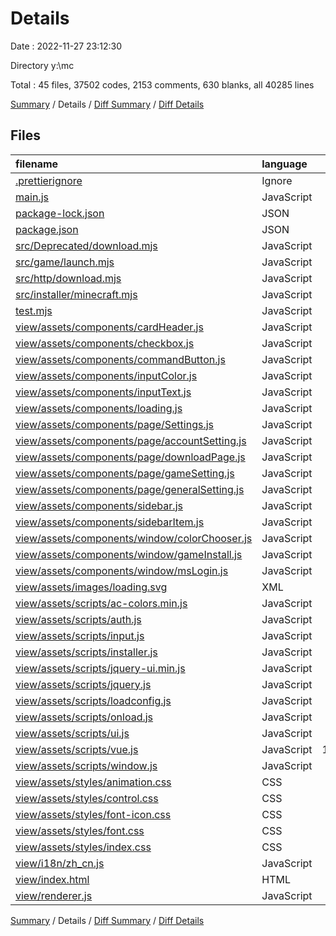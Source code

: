 # Details

Date : 2022-11-27 23:12:30

Directory y:\\mc

Total : 45 files,  37502 codes, 2153 comments, 630 blanks, all 40285 lines

[Summary](results.md) / Details / [Diff Summary](diff.md) / [Diff Details](diff-details.md)

## Files
| filename | language | code | comment | blank | total |
| :--- | :--- | ---: | ---: | ---: | ---: |
| [.prettierignore](/.prettierignore) | Ignore | 0 | 0 | 1 | 1 |
| [main.js](/main.js) | JavaScript | 137 | 31 | 9 | 177 |
| [package-lock.json](/package-lock.json) | JSON | 7,963 | 0 | 1 | 7,964 |
| [package.json](/package.json) | JSON | 57 | 0 | 1 | 58 |
| [src/Deprecated/download.mjs](/src/Deprecated/download.mjs) | JavaScript | 212 | 27 | 15 | 254 |
| [src/game/launch.mjs](/src/game/launch.mjs) | JavaScript | 213 | 16 | 8 | 237 |
| [src/http/download.mjs](/src/http/download.mjs) | JavaScript | 94 | 18 | 9 | 121 |
| [src/installer/minecraft.mjs](/src/installer/minecraft.mjs) | JavaScript | 168 | 19 | 12 | 199 |
| [test.mjs](/test.mjs) | JavaScript | 89 | 7 | 8 | 104 |
| [view/assets/components/cardHeader.js](/view/assets/components/cardHeader.js) | JavaScript | 22 | 0 | 1 | 23 |
| [view/assets/components/checkbox.js](/view/assets/components/checkbox.js) | JavaScript | 22 | 0 | 1 | 23 |
| [view/assets/components/commandButton.js](/view/assets/components/commandButton.js) | JavaScript | 13 | 0 | 1 | 14 |
| [view/assets/components/inputColor.js](/view/assets/components/inputColor.js) | JavaScript | 13 | 0 | 1 | 14 |
| [view/assets/components/inputText.js](/view/assets/components/inputText.js) | JavaScript | 14 | 0 | 1 | 15 |
| [view/assets/components/loading.js](/view/assets/components/loading.js) | JavaScript | 13 | 0 | 1 | 14 |
| [view/assets/components/page/Settings.js](/view/assets/components/page/Settings.js) | JavaScript | 26 | 0 | 2 | 28 |
| [view/assets/components/page/accountSetting.js](/view/assets/components/page/accountSetting.js) | JavaScript | 58 | 0 | 2 | 60 |
| [view/assets/components/page/downloadPage.js](/view/assets/components/page/downloadPage.js) | JavaScript | 41 | 0 | 2 | 43 |
| [view/assets/components/page/gameSetting.js](/view/assets/components/page/gameSetting.js) | JavaScript | 152 | 1 | 4 | 157 |
| [view/assets/components/page/generalSetting.js](/view/assets/components/page/generalSetting.js) | JavaScript | 32 | 0 | 2 | 34 |
| [view/assets/components/sidebar.js](/view/assets/components/sidebar.js) | JavaScript | 15 | 0 | 2 | 17 |
| [view/assets/components/sidebarItem.js](/view/assets/components/sidebarItem.js) | JavaScript | 14 | 0 | 1 | 15 |
| [view/assets/components/window/colorChooser.js](/view/assets/components/window/colorChooser.js) | JavaScript | 64 | 0 | 0 | 64 |
| [view/assets/components/window/gameInstall.js](/view/assets/components/window/gameInstall.js) | JavaScript | 32 | 0 | 2 | 34 |
| [view/assets/components/window/msLogin.js](/view/assets/components/window/msLogin.js) | JavaScript | 19 | 0 | 2 | 21 |
| [view/assets/images/loading.svg](/view/assets/images/loading.svg) | XML | 118 | 0 | 0 | 118 |
| [view/assets/scripts/ac-colors.min.js](/view/assets/scripts/ac-colors.min.js) | JavaScript | 1 | 0 | 0 | 1 |
| [view/assets/scripts/auth.js](/view/assets/scripts/auth.js) | JavaScript | 252 | 12 | 12 | 276 |
| [view/assets/scripts/input.js](/view/assets/scripts/input.js) | JavaScript | 19 | 0 | 3 | 22 |
| [view/assets/scripts/installer.js](/view/assets/scripts/installer.js) | JavaScript | 70 | 2 | 5 | 77 |
| [view/assets/scripts/jquery-ui.min.js](/view/assets/scripts/jquery-ui.min.js) | JavaScript | 8,217 | 4 | 1 | 8,222 |
| [view/assets/scripts/jquery.js](/view/assets/scripts/jquery.js) | JavaScript | 3,703 | 1 | 0 | 3,704 |
| [view/assets/scripts/loadconfig.js](/view/assets/scripts/loadconfig.js) | JavaScript | 8 | 0 | 1 | 9 |
| [view/assets/scripts/onload.js](/view/assets/scripts/onload.js) | JavaScript | 144 | 0 | 4 | 148 |
| [view/assets/scripts/ui.js](/view/assets/scripts/ui.js) | JavaScript | 354 | 6 | 23 | 383 |
| [view/assets/scripts/vue.js](/view/assets/scripts/vue.js) | JavaScript | 13,103 | 1,950 | 120 | 15,173 |
| [view/assets/scripts/window.js](/view/assets/scripts/window.js) | JavaScript | 0 | 0 | 1 | 1 |
| [view/assets/styles/animation.css](/view/assets/styles/animation.css) | CSS | 206 | 9 | 43 | 258 |
| [view/assets/styles/control.css](/view/assets/styles/control.css) | CSS | 466 | 11 | 84 | 561 |
| [view/assets/styles/font-icon.css](/view/assets/styles/font-icon.css) | CSS | 163 | 0 | 42 | 205 |
| [view/assets/styles/font.css](/view/assets/styles/font.css) | CSS | 95 | 1 | 20 | 116 |
| [view/assets/styles/index.css](/view/assets/styles/index.css) | CSS | 902 | 28 | 165 | 1,095 |
| [view/i18n/zh_cn.js](/view/i18n/zh_cn.js) | JavaScript | 67 | 0 | 4 | 71 |
| [view/index.html](/view/index.html) | HTML | 70 | 9 | 5 | 84 |
| [view/renderer.js](/view/renderer.js) | JavaScript | 61 | 1 | 8 | 70 |

[Summary](results.md) / Details / [Diff Summary](diff.md) / [Diff Details](diff-details.md)